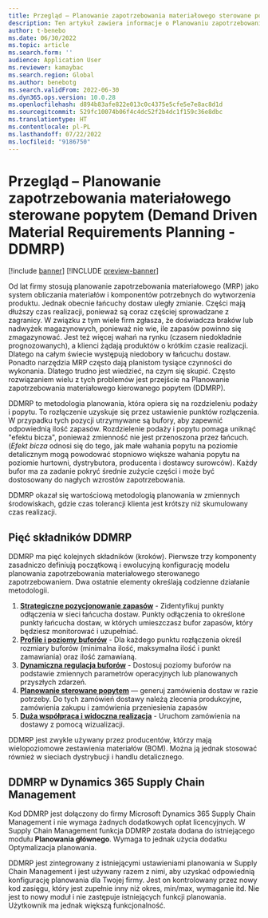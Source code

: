 ```yaml
---
title: Przegląd – Planowanie zapotrzebowania materiałowego sterowane popytem (Demand Driven Material Requirements Planning - DDMRP)
description: Ten artykuł zawiera informacje o Planowaniu zapotrzebowania materiałowego kierowanego popytem (DDMRP), metodologii planowania, która opiera się na rozdzieleniu podaży i popytu.
author: t-benebo
ms.date: 06/30/2022
ms.topic: article
ms.search.form: ''
audience: Application User
ms.reviewer: kamaybac
ms.search.region: Global
ms.author: benebotg
ms.search.validFrom: 2022-06-30
ms.dyn365.ops.version: 10.0.28
ms.openlocfilehash: d894b83afe822e013c0c4375e5cfe5e7e8ac8d1d
ms.sourcegitcommit: 529fc10074b06f4c4dc52f2b4dc1f159c36e8dbc
ms.translationtype: HT
ms.contentlocale: pl-PL
ms.lasthandoff: 07/22/2022
ms.locfileid: "9186750"
---
```

# <a name="demand-driven-material-requirements-planning-ddmrp-overview"></a>Przegląd – Planowanie zapotrzebowania materiałowego sterowane popytem (Demand Driven Material Requirements Planning - DDMRP)

[!include [banner](../../includes/banner.md)]
[!INCLUDE [preview-banner](../../includes/preview-banner.md)]

Od lat firmy stosują planowanie zapotrzebowania materiałowego (MRP) jako system obliczania materiałów i komponentów potrzebnych do wytworzenia produktu. Jednak obecnie łańcuchy dostaw uległy zmianie. Części mają dłuższy czas realizacji, ponieważ są coraz częściej sprowadzane z zagranicy. W związku z tym wiele firm zgłasza, że doświadcza braków lub nadwyżek magazynowych, ponieważ nie wie, ile zapasów powinno się zmagazynować. Jest też więcej wahań na rynku (czasem niedokładnie prognozowanych), a klienci żądają produktów o krótkim czasie realizacji. Dlatego na całym świecie występują niedobory w łańcuchu dostaw. Ponadto narzędzia MRP często dają planistom tysiące czynności do wykonania. Dlatego trudno jest wiedzieć, na czym się skupić. Często rozwiązaniem wielu z tych problemów jest przejście na Planowanie zapotrzebowania materiałowego kierowanego popytem (DDMRP).

DDMRP to metodologia planowania, która opiera się na rozdzieleniu podaży i popytu. To rozłączenie uzyskuje się przez ustawienie punktów rozłączenia. W przypadku tych pozycji utrzymywane są bufory, aby zapewnić odpowiednią ilość zapasów. Rozdzielenie podaży i popytu pomaga uniknąć "efektu bicza", ponieważ zmienność nie jest przenoszona przez łańcuch. (*Efekt bicza* odnosi się do tego, jak małe wahania popytu na poziomie detalicznym mogą powodować stopniowo większe wahania popytu na poziomie hurtowni, dystrybutora, producenta i dostawcy surowców). Każdy bufor ma za zadanie pokryć średnie zużycie części i może być dostosowany do nagłych wzrostów zapotrzebowania.

DDMRP okazał się wartościową metodologią planowania w zmiennych środowiskach, gdzie czas tolerancji klienta jest krótszy niż skumulowany czas realizacji.

## <a name="the-five-components-of-ddmrp"></a>Pięć składników DDMRP

DDMRP ma pięć kolejnych składników (kroków). Pierwsze trzy komponenty zasadniczo definiują początkową i ewolucyjną konfigurację modelu planowania zapotrzebowania materiałowego sterowanego zapotrzebowaniem. Dwa ostatnie elementy określają codzienne działanie metodologii.

1. **[Strategiczne pozycjonowanie zapasów](ddmrp-inventory-positioning.md)** - Zidentyfikuj punkty odłączenia w sieci łańcucha dostaw. Punkty odłączenia to określone punkty łańcucha dostaw, w których umieszczasz bufor zapasów, który będziesz monitorować i uzupełniać.
2. **[Profile i poziomy buforów](ddmrp-buffer-profile-and-levels.md)** - Dla każdego punktu rozłączenia określ rozmiary buforów (minimalna ilość, maksymalna ilość i punkt zamawiania) oraz ilość zamawianą.
3. **[Dynamiczna regulacja buforów](ddmrp-buffer-profile-and-levels.md#dynamic-adjustments)** - Dostosuj poziomy buforów na podstawie zmiennych parametrów operacyjnych lub planowanych przyszłych zdarzeń.
4. **[Planowanie sterowane popytem](ddmrp-planning.md)** — generuj zamówienia dostaw w razie potrzeby. Do tych zamówień dostawy należą zlecenia produkcyjne, zamówienia zakupu i zamówienia przeniesienia zapasów
5. **[Duża współpraca i widoczna realizacja](ddmrp-visual-and-collaborative-execution.md)** - Uruchom zamówienia na dostawy z pomocą wizualizacji.

DDMRP jest zwykle używany przez producentów, którzy mają wielopoziomowe zestawienia materiałów (BOM). Można ją jednak stosować również w sieciach dystrybucji i handlu detalicznego.

## <a name="ddmrp-in-dynamics-365-supply-chain-management"></a>DDMRP w Dynamics 365 Supply Chain Management

Kod DDMRP jest dołączony do firmy Microsoft Dynamics 365 Supply Chain Management i nie wymaga żadnych dodatkowych opłat licencyjnych. W Supply Chain Management funkcja DDMRP została dodana do istniejącego modułu **Planowania głównego**. Wymaga to jednak użycia dodatku Optymalizacja planowania. 

DDMRP jest zintegrowany z istniejącymi ustawieniami planowania w Supply Chain Management i jest używany razem z nimi, aby uzyskać odpowiednią konfigurację planowania dla Twojej firmy. Jest on kontrolowany przez nowy kod zasięgu, który jest zupełnie inny niż okres, min/max, wymaganie itd. Nie jest to nowy moduł i nie zastępuje istniejących funkcji planowania. Użytkownik ma jednak większą funkcjonalność.

